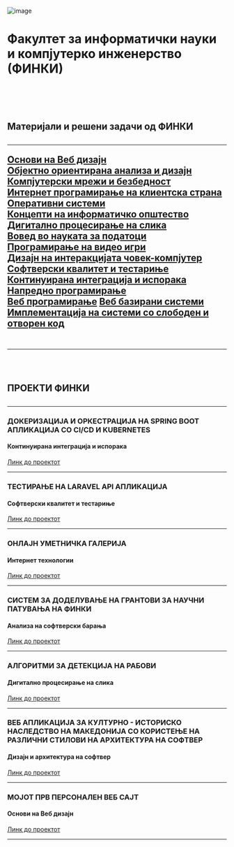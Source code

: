 ![image](https://github.com/user-attachments/assets/354bc31f-1352-47e6-8901-f11573d615d6)
<br>
<h1>Факултет за информатички науки и компјутерко инженерство (ФИНКИ)<h1/>
<br>
<h2>Материјали и решени задачи од ФИНКИ<h2/><hr>
<a href="https://github.com/FINKI-Materials/WD">Основи на Веб дизајн</a><br>
<a href="https://github.com/FINKI-Materials/OOAID">Објектно ориентирана анализа и дизајн</a><br>
<a href="https://github.com/FINKI-Materials/KMB">Компјутерски мрежи и безбедност</a><br>
<a href="https://github.com/FINKI-Materials/IPKS">Интернет програмирање на клиентска страна</a><br>
<a href="https://github.com/FINKI-Materials/OS">Оперативни системи</a><br>
<a href="https://github.com/FINKI-Materials/KNIO">Концепти на информатичко општество</a><br>
<a href="https://github.com/FINKI-Materials/DPNS">Дигитално процесирање на слика</a><br>
<a href="https://github.com/FINKI-Materials/VNP">Вовед во науката за податоци</a><br>
<a href="https://github.com/FINKI-Materials/PNVI">Програмирање на видео игри</a><br>
<a href="https://github.com/FINKI-Materials/DNICK">Дизајн на интеракцијата човек-компјутер</a><br>
<a href="https://github.com/FINKI-Materials/SKIT">Софтверски квалитет и тестариње</a><br>
<a href="https://github.com/FINKI-Materials/KIII">Континуирана интеграција и испорака</a><br>
<a href="https://github.com/FINKI-Materials/NP">Напредно програмирање</a><br>
<a href="https://github.com/FINKI-Materials/WP">Веб програмирање</a>
<a href="https://github.com/FINKI-Materials/WBS">Веб базирани системи</a><br>
<a href="https://github.com/FINKI-Materials/ISSOK">Имплементација на системи со слободен и отворен код</a><br>
<br><hr><br>
<h2>ПРОЕКТИ ФИНКИ<h2/><hr>
<h3>ДОКЕРИЗАЦИЈА И ОРКЕСТРАЦИЈА НА SPRING BOOT АПЛИКАЦИЈА СО CI/CD И KUBERNETES</h3>
<h4>Континуирана интеграција и испорака</h4>
<a href="https://github.com/ristov663/Project_KIII">Линк до проектот</a>
<br><hr>
<h3>ТЕСТИРАЊЕ НА LARAVEL API АПЛИКАЦИЈА</h3>
<h4>Софтверски квалитет и тестариње</h4>
<a href="https://github.com/ristov663/Project_SKIT">Линк до проектот</a>
<br><hr>
<h3>ОНЛАЈН УМЕТНИЧКА ГАЛЕРИЈА</h3>
<h4>Интернет технологии</h4>
<a href="https://github.com/ristov663/Project_IT">Линк до проектот</a>
<br><hr>
<h3>СИСТЕМ ЗА ДОДЕЛУВАЊЕ НА ГРАНТОВИ ЗА НАУЧНИ ПАТУВАЊА НА ФИНКИ</h3>
<h4>Анализа на софтверски барања</h4>
<a href="https://github.com/ristov663/Project_ANSB">Линк до проектот</a>
<br><hr>
<h3>АЛГОРИТМИ ЗА ДЕТЕКЦИЈА НА РАБОВИ</h3>
<h4>Дигитално процесирање на слика</h4>
<a href="https://github.com/ristov663/Project_DPNS">Линк до проектот</a>
<br><hr>
<h3>ВЕБ АПЛИКАЦИЈА ЗА КУЛТУРНО - ИСТОРИСКО НАСЛЕДСТВО НА МАКЕДОНИЈА СО КОРИСТЕЊЕ НА РАЗЛИЧНИ СТИЛОВИ НА АРХИТЕКТУРА НА СОФТВЕР</h3>
<h4>Дизајн и архитектура на софтвер</h4>
<a href="https://github.com/ristov663/Project_DIANS">Линк до проектот</a>
<br><hr>
<h3>МОЈОТ ПРВ ПЕРСОНАЛЕН ВЕБ САЈТ</h3>
<h4>Основи на Веб дизајн</h4>
<a href="https://github.com/FINKI-Materials/WD">Линк до проектот</a>
<br><hr>

